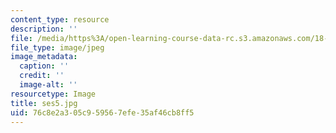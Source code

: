 ```yaml
---
content_type: resource
description: ''
file: /media/https%3A/open-learning-course-data-rc.s3.amazonaws.com/18-s097-applied-category-theory-january-iap-2019/76c8e2a305c959567efe35af46cb8ff5_ses5.jpg
file_type: image/jpeg
image_metadata:
  caption: ''
  credit: ''
  image-alt: ''
resourcetype: Image
title: ses5.jpg
uid: 76c8e2a3-05c9-5956-7efe-35af46cb8ff5
---
```

